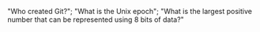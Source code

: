 "Who created Git?";
"What is the Unix epoch";
"What is the largest positive number that can be represented using 8 bits of data?"
